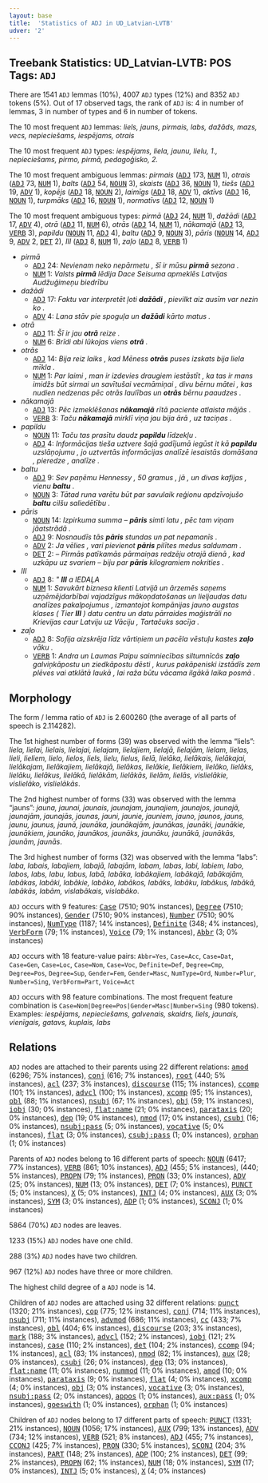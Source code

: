 ```yaml
---
layout: base
title:  'Statistics of ADJ in UD_Latvian-LVTB'
udver: '2'
---
```


## Treebank Statistics: UD_Latvian-LVTB: POS Tags: `ADJ`

There are 1541 `ADJ` lemmas (10%), 4007 `ADJ` types (12%) and 8352 `ADJ` tokens (5%).
Out of 17 observed tags, the rank of `ADJ` is: 4 in number of lemmas, 3 in number of types and 6 in number of tokens.

The 10 most frequent `ADJ` lemmas: <em>liels, jauns, pirmais, labs, dažāds, mazs, vecs, nepieciešams, iespējams, otrais</em>

The 10 most frequent `ADJ` types:  <em>iespējams, liela, jaunu, lielu, 1., nepieciešams, pirmo, pirmā, pedagoģisko, 2.</em>

The 10 most frequent ambiguous lemmas: <em>pirmais</em> (<tt><a href="lv_lvtb-pos-ADJ.html">ADJ</a></tt> 173, <tt><a href="lv_lvtb-pos-NUM.html">NUM</a></tt> 1), <em>otrais</em> (<tt><a href="lv_lvtb-pos-ADJ.html">ADJ</a></tt> 73, <tt><a href="lv_lvtb-pos-NUM.html">NUM</a></tt> 1), <em>balts</em> (<tt><a href="lv_lvtb-pos-ADJ.html">ADJ</a></tt> 54, <tt><a href="lv_lvtb-pos-NOUN.html">NOUN</a></tt> 3), <em>skaists</em> (<tt><a href="lv_lvtb-pos-ADJ.html">ADJ</a></tt> 36, <tt><a href="lv_lvtb-pos-NOUN.html">NOUN</a></tt> 1), <em>tiešs</em> (<tt><a href="lv_lvtb-pos-ADJ.html">ADJ</a></tt> 19, <tt><a href="lv_lvtb-pos-ADV.html">ADV</a></tt> 1), <em>kopējs</em> (<tt><a href="lv_lvtb-pos-ADJ.html">ADJ</a></tt> 18, <tt><a href="lv_lvtb-pos-NOUN.html">NOUN</a></tt> 2), <em>laimīgs</em> (<tt><a href="lv_lvtb-pos-ADJ.html">ADJ</a></tt> 18, <tt><a href="lv_lvtb-pos-ADV.html">ADV</a></tt> 1), <em>aktīvs</em> (<tt><a href="lv_lvtb-pos-ADJ.html">ADJ</a></tt> 16, <tt><a href="lv_lvtb-pos-NOUN.html">NOUN</a></tt> 1), <em>turpmāks</em> (<tt><a href="lv_lvtb-pos-ADJ.html">ADJ</a></tt> 16, <tt><a href="lv_lvtb-pos-NOUN.html">NOUN</a></tt> 1), <em>normatīvs</em> (<tt><a href="lv_lvtb-pos-ADJ.html">ADJ</a></tt> 12, <tt><a href="lv_lvtb-pos-NOUN.html">NOUN</a></tt> 1)

The 10 most frequent ambiguous types:  <em>pirmā</em> (<tt><a href="lv_lvtb-pos-ADJ.html">ADJ</a></tt> 24, <tt><a href="lv_lvtb-pos-NUM.html">NUM</a></tt> 1), <em>dažādi</em> (<tt><a href="lv_lvtb-pos-ADJ.html">ADJ</a></tt> 17, <tt><a href="lv_lvtb-pos-ADV.html">ADV</a></tt> 4), <em>otrā</em> (<tt><a href="lv_lvtb-pos-ADJ.html">ADJ</a></tt> 11, <tt><a href="lv_lvtb-pos-NUM.html">NUM</a></tt> 6), <em>otrās</em> (<tt><a href="lv_lvtb-pos-ADJ.html">ADJ</a></tt> 14, <tt><a href="lv_lvtb-pos-NUM.html">NUM</a></tt> 1), <em>nākamajā</em> (<tt><a href="lv_lvtb-pos-ADJ.html">ADJ</a></tt> 13, <tt><a href="lv_lvtb-pos-VERB.html">VERB</a></tt> 3), <em>papildu</em> (<tt><a href="lv_lvtb-pos-NOUN.html">NOUN</a></tt> 11, <tt><a href="lv_lvtb-pos-ADJ.html">ADJ</a></tt> 4), <em>baltu</em> (<tt><a href="lv_lvtb-pos-ADJ.html">ADJ</a></tt> 9, <tt><a href="lv_lvtb-pos-NOUN.html">NOUN</a></tt> 3), <em>pāris</em> (<tt><a href="lv_lvtb-pos-NOUN.html">NOUN</a></tt> 14, <tt><a href="lv_lvtb-pos-ADJ.html">ADJ</a></tt> 9, <tt><a href="lv_lvtb-pos-ADV.html">ADV</a></tt> 2, <tt><a href="lv_lvtb-pos-DET.html">DET</a></tt> 2), <em>III</em> (<tt><a href="lv_lvtb-pos-ADJ.html">ADJ</a></tt> 8, <tt><a href="lv_lvtb-pos-NUM.html">NUM</a></tt> 1), <em>zaļo</em> (<tt><a href="lv_lvtb-pos-ADJ.html">ADJ</a></tt> 8, <tt><a href="lv_lvtb-pos-VERB.html">VERB</a></tt> 1)


* <em>pirmā</em>
  * <tt><a href="lv_lvtb-pos-ADJ.html">ADJ</a></tt> 24: <em>Nevienam neko nepārmetu , šī ir mūsu <b>pirmā</b> sezona .</em>
  * <tt><a href="lv_lvtb-pos-NUM.html">NUM</a></tt> 1: <em>Valsts <b>pirmā</b> lēdija Dace Seisuma apmeklēs Latvijas Audžuģimeņu biedrību</em>
* <em>dažādi</em>
  * <tt><a href="lv_lvtb-pos-ADJ.html">ADJ</a></tt> 17: <em>Faktu var interpretēt ļoti <b>dažādi</b> , pievilkt aiz ausīm var nezin ko .</em>
  * <tt><a href="lv_lvtb-pos-ADV.html">ADV</a></tt> 4: <em>Lana stāv pie spoguļa un <b>dažādi</b> kārto matus .</em>
* <em>otrā</em>
  * <tt><a href="lv_lvtb-pos-ADJ.html">ADJ</a></tt> 11: <em>Šī ir jau <b>otrā</b> reize .</em>
  * <tt><a href="lv_lvtb-pos-NUM.html">NUM</a></tt> 6: <em>Brīdi abi lūkojas viens <b>otrā</b> .</em>
* <em>otrās</em>
  * <tt><a href="lv_lvtb-pos-ADJ.html">ADJ</a></tt> 14: <em>Bija reiz laiks , kad Mēness <b>otrās</b> puses izskats bija liela mīkla .</em>
  * <tt><a href="lv_lvtb-pos-NUM.html">NUM</a></tt> 1: <em>Par laimi , man ir izdevies draugiem iestāstīt , ka tas ir mans imidžs būt sirmai un savītušai vecmāmiņai , divu bērnu mātei , kas nudien nedzenas pēc otrās laulības un <b>otrās</b> bērnu paaudzes .</em>
* <em>nākamajā</em>
  * <tt><a href="lv_lvtb-pos-ADJ.html">ADJ</a></tt> 13: <em>Pēc izmeklēšanas <b>nākamajā</b> rītā paciente atlaista mājās .</em>
  * <tt><a href="lv_lvtb-pos-VERB.html">VERB</a></tt> 3: <em>Taču <b>nākamajā</b> mirklī viņa jau bija ārā , uz taciņas .</em>
* <em>papildu</em>
  * <tt><a href="lv_lvtb-pos-NOUN.html">NOUN</a></tt> 11: <em>Taču tas prasītu daudz <b>papildu</b> līdzekļu .</em>
  * <tt><a href="lv_lvtb-pos-ADJ.html">ADJ</a></tt> 4: <em>Informācijas tieša uztvere šajā gadījumā iegūst it kā <b>papildu</b> uzslāņojumu , jo uztvertās informācijas analīzē iesaistās domāšana , pieredze , analīze .</em>
* <em>baltu</em>
  * <tt><a href="lv_lvtb-pos-ADJ.html">ADJ</a></tt> 9: <em>Sev paņēmu Hennessy , 50 gramus , jā , un divas kafijas , vienu <b>baltu</b> .</em>
  * <tt><a href="lv_lvtb-pos-NOUN.html">NOUN</a></tt> 3: <em>Tātad runa varētu būt par savulaik reģionu apdzīvojušo <b>baltu</b> cilšu saliedētību .</em>
* <em>pāris</em>
  * <tt><a href="lv_lvtb-pos-NOUN.html">NOUN</a></tt> 14: <em>Izpirkuma summa – <b>pāris</b> simti latu , pēc tam viņam jāatstrādā .</em>
  * <tt><a href="lv_lvtb-pos-ADJ.html">ADJ</a></tt> 9: <em>Nosnaudīs tās <b>pāris</b> stundas un pat nepamanīs .</em>
  * <tt><a href="lv_lvtb-pos-ADV.html">ADV</a></tt> 2: <em>Ja vēlies , vari pievienot <b>pāris</b> pilītes medus saldumam .</em>
  * <tt><a href="lv_lvtb-pos-DET.html">DET</a></tt> 2: <em>– Pirmās patīkamās pārmaiņas redzēju otrajā dienā , kad uzkāpu uz svariem – biju par <b>pāris</b> kilogramiem nokrities .</em>
* <em>III</em>
  * <tt><a href="lv_lvtb-pos-ADJ.html">ADJ</a></tt> 8: <em>" <b>III</b> a IEDAĻA</em>
  * <tt><a href="lv_lvtb-pos-NUM.html">NUM</a></tt> 1: <em>Savukārt biznesa klienti Latvijā un ārzemēs saņems uzņēmējdarbībai vajadzīgus mākoņdatošanas un lieljaudas datu analīzes pakalpojumus , izmantojot kompānijas jauno augstas klases ( Tier <b>III</b> ) datu centru un datu pārraides maģistrāli no Krievijas caur Latviju uz Vāciju , Tartačuks sacīja .</em>
* <em>zaļo</em>
  * <tt><a href="lv_lvtb-pos-ADJ.html">ADJ</a></tt> 8: <em>Sofija aizskrēja līdz vārtiņiem un pacēla vēstuļu kastes <b>zaļo</b> vāku .</em>
  * <tt><a href="lv_lvtb-pos-VERB.html">VERB</a></tt> 1: <em>Andra un Laumas Paipu saimniecības siltumnīcās <b>zaļo</b> galviņkāpostu un ziedkāpostu dēsti , kurus pakāpeniski izstādīs zem plēves vai atklātā laukā , lai raža būtu vācama ilgākā laika posmā .</em>

## Morphology

The form / lemma ratio of `ADJ` is 2.600260 (the average of all parts of speech is 2.114282).

The 1st highest number of forms (39) was observed with the lemma “liels”: <em>liela, lielai, lielais, lielajai, lielajam, lielajiem, lielajā, lielajām, lielam, lielas, lieli, lieliem, lielo, lielos, liels, lielu, lielus, lielā, lielāka, lielākais, lielākajai, lielākajam, lielākajiem, lielākajā, lielākas, lielākie, lielākiem, lielāko, lielāks, lielāku, lielākus, lielākā, lielākām, lielākās, lielām, lielās, vislielākie, vislielāko, vislielākās</em>.

The 2nd highest number of forms (33) was observed with the lemma “jauns”: <em>jauna, jaunai, jaunais, jaunajam, jaunajiem, jaunajos, jaunajā, jaunajām, jaunajās, jaunas, jauni, jaunie, jauniem, jauno, jaunos, jauns, jaunu, jaunus, jaunā, jaunāka, jaunākajām, jaunākas, jaunāki, jaunākie, jaunākiem, jaunāko, jaunākos, jaunāks, jaunāku, jaunākā, jaunākās, jaunām, jaunās</em>.

The 3rd highest number of forms (32) was observed with the lemma “labs”: <em>laba, labais, labajiem, labajā, labajām, labam, labas, labi, labiem, labo, labos, labs, labu, labus, labā, labāka, labākajiem, labākajā, labākajām, labākas, labāki, labākie, labāko, labākos, labāks, labāku, labākus, labākā, labākās, labām, vislabākais, vislabāko</em>.

`ADJ` occurs with 9 features: <tt><a href="lv_lvtb-feat-Case.html">Case</a></tt> (7510; 90% instances), <tt><a href="lv_lvtb-feat-Degree.html">Degree</a></tt> (7510; 90% instances), <tt><a href="lv_lvtb-feat-Gender.html">Gender</a></tt> (7510; 90% instances), <tt><a href="lv_lvtb-feat-Number.html">Number</a></tt> (7510; 90% instances), <tt><a href="lv_lvtb-feat-NumType.html">NumType</a></tt> (1187; 14% instances), <tt><a href="lv_lvtb-feat-Definite.html">Definite</a></tt> (348; 4% instances), <tt><a href="lv_lvtb-feat-VerbForm.html">VerbForm</a></tt> (79; 1% instances), <tt><a href="lv_lvtb-feat-Voice.html">Voice</a></tt> (79; 1% instances), <tt><a href="lv_lvtb-feat-Abbr.html">Abbr</a></tt> (3; 0% instances)

`ADJ` occurs with 18 feature-value pairs: `Abbr=Yes`, `Case=Acc`, `Case=Dat`, `Case=Gen`, `Case=Loc`, `Case=Nom`, `Case=Voc`, `Definite=Def`, `Degree=Cmp`, `Degree=Pos`, `Degree=Sup`, `Gender=Fem`, `Gender=Masc`, `NumType=Ord`, `Number=Plur`, `Number=Sing`, `VerbForm=Part`, `Voice=Act`

`ADJ` occurs with 98 feature combinations.
The most frequent feature combination is `Case=Nom|Degree=Pos|Gender=Masc|Number=Sing` (980 tokens).
Examples: <em>iespējams, nepieciešams, galvenais, skaidrs, liels, jaunais, vienīgais, gatavs, kuplais, labs</em>


## Relations

`ADJ` nodes are attached to their parents using 22 different relations: <tt><a href="lv_lvtb-dep-amod.html">amod</a></tt> (6296; 75% instances), <tt><a href="lv_lvtb-dep-conj.html">conj</a></tt> (616; 7% instances), <tt><a href="lv_lvtb-dep-root.html">root</a></tt> (440; 5% instances), <tt><a href="lv_lvtb-dep-acl.html">acl</a></tt> (237; 3% instances), <tt><a href="lv_lvtb-dep-discourse.html">discourse</a></tt> (115; 1% instances), <tt><a href="lv_lvtb-dep-ccomp.html">ccomp</a></tt> (101; 1% instances), <tt><a href="lv_lvtb-dep-advcl.html">advcl</a></tt> (100; 1% instances), <tt><a href="lv_lvtb-dep-xcomp.html">xcomp</a></tt> (95; 1% instances), <tt><a href="lv_lvtb-dep-obl.html">obl</a></tt> (88; 1% instances), <tt><a href="lv_lvtb-dep-nsubj.html">nsubj</a></tt> (67; 1% instances), <tt><a href="lv_lvtb-dep-obj.html">obj</a></tt> (59; 1% instances), <tt><a href="lv_lvtb-dep-iobj.html">iobj</a></tt> (30; 0% instances), <tt><a href="lv_lvtb-dep-flat-name.html">flat:name</a></tt> (21; 0% instances), <tt><a href="lv_lvtb-dep-parataxis.html">parataxis</a></tt> (20; 0% instances), <tt><a href="lv_lvtb-dep-dep.html">dep</a></tt> (19; 0% instances), <tt><a href="lv_lvtb-dep-nmod.html">nmod</a></tt> (17; 0% instances), <tt><a href="lv_lvtb-dep-csubj.html">csubj</a></tt> (16; 0% instances), <tt><a href="lv_lvtb-dep-nsubj-pass.html">nsubj:pass</a></tt> (5; 0% instances), <tt><a href="lv_lvtb-dep-vocative.html">vocative</a></tt> (5; 0% instances), <tt><a href="lv_lvtb-dep-flat.html">flat</a></tt> (3; 0% instances), <tt><a href="lv_lvtb-dep-csubj-pass.html">csubj:pass</a></tt> (1; 0% instances), <tt><a href="lv_lvtb-dep-orphan.html">orphan</a></tt> (1; 0% instances)

Parents of `ADJ` nodes belong to 16 different parts of speech: <tt><a href="lv_lvtb-pos-NOUN.html">NOUN</a></tt> (6417; 77% instances), <tt><a href="lv_lvtb-pos-VERB.html">VERB</a></tt> (861; 10% instances), <tt><a href="lv_lvtb-pos-ADJ.html">ADJ</a></tt> (455; 5% instances),  (440; 5% instances), <tt><a href="lv_lvtb-pos-PROPN.html">PROPN</a></tt> (79; 1% instances), <tt><a href="lv_lvtb-pos-PRON.html">PRON</a></tt> (33; 0% instances), <tt><a href="lv_lvtb-pos-ADV.html">ADV</a></tt> (25; 0% instances), <tt><a href="lv_lvtb-pos-NUM.html">NUM</a></tt> (13; 0% instances), <tt><a href="lv_lvtb-pos-DET.html">DET</a></tt> (7; 0% instances), <tt><a href="lv_lvtb-pos-PUNCT.html">PUNCT</a></tt> (5; 0% instances), <tt><a href="lv_lvtb-pos-X.html">X</a></tt> (5; 0% instances), <tt><a href="lv_lvtb-pos-INTJ.html">INTJ</a></tt> (4; 0% instances), <tt><a href="lv_lvtb-pos-AUX.html">AUX</a></tt> (3; 0% instances), <tt><a href="lv_lvtb-pos-SYM.html">SYM</a></tt> (3; 0% instances), <tt><a href="lv_lvtb-pos-ADP.html">ADP</a></tt> (1; 0% instances), <tt><a href="lv_lvtb-pos-SCONJ.html">SCONJ</a></tt> (1; 0% instances)

5864 (70%) `ADJ` nodes are leaves.

1233 (15%) `ADJ` nodes have one child.

288 (3%) `ADJ` nodes have two children.

967 (12%) `ADJ` nodes have three or more children.

The highest child degree of a `ADJ` node is 14.

Children of `ADJ` nodes are attached using 32 different relations: <tt><a href="lv_lvtb-dep-punct.html">punct</a></tt> (1320; 21% instances), <tt><a href="lv_lvtb-dep-cop.html">cop</a></tt> (775; 12% instances), <tt><a href="lv_lvtb-dep-conj.html">conj</a></tt> (714; 11% instances), <tt><a href="lv_lvtb-dep-nsubj.html">nsubj</a></tt> (711; 11% instances), <tt><a href="lv_lvtb-dep-advmod.html">advmod</a></tt> (686; 11% instances), <tt><a href="lv_lvtb-dep-cc.html">cc</a></tt> (433; 7% instances), <tt><a href="lv_lvtb-dep-obl.html">obl</a></tt> (404; 6% instances), <tt><a href="lv_lvtb-dep-discourse.html">discourse</a></tt> (203; 3% instances), <tt><a href="lv_lvtb-dep-mark.html">mark</a></tt> (188; 3% instances), <tt><a href="lv_lvtb-dep-advcl.html">advcl</a></tt> (152; 2% instances), <tt><a href="lv_lvtb-dep-iobj.html">iobj</a></tt> (121; 2% instances), <tt><a href="lv_lvtb-dep-case.html">case</a></tt> (110; 2% instances), <tt><a href="lv_lvtb-dep-det.html">det</a></tt> (104; 2% instances), <tt><a href="lv_lvtb-dep-ccomp.html">ccomp</a></tt> (94; 1% instances), <tt><a href="lv_lvtb-dep-acl.html">acl</a></tt> (83; 1% instances), <tt><a href="lv_lvtb-dep-nmod.html">nmod</a></tt> (82; 1% instances), <tt><a href="lv_lvtb-dep-aux.html">aux</a></tt> (28; 0% instances), <tt><a href="lv_lvtb-dep-csubj.html">csubj</a></tt> (26; 0% instances), <tt><a href="lv_lvtb-dep-dep.html">dep</a></tt> (13; 0% instances), <tt><a href="lv_lvtb-dep-flat-name.html">flat:name</a></tt> (11; 0% instances), <tt><a href="lv_lvtb-dep-nummod.html">nummod</a></tt> (11; 0% instances), <tt><a href="lv_lvtb-dep-amod.html">amod</a></tt> (10; 0% instances), <tt><a href="lv_lvtb-dep-parataxis.html">parataxis</a></tt> (9; 0% instances), <tt><a href="lv_lvtb-dep-flat.html">flat</a></tt> (4; 0% instances), <tt><a href="lv_lvtb-dep-xcomp.html">xcomp</a></tt> (4; 0% instances), <tt><a href="lv_lvtb-dep-obj.html">obj</a></tt> (3; 0% instances), <tt><a href="lv_lvtb-dep-vocative.html">vocative</a></tt> (3; 0% instances), <tt><a href="lv_lvtb-dep-nsubj-pass.html">nsubj:pass</a></tt> (2; 0% instances), <tt><a href="lv_lvtb-dep-appos.html">appos</a></tt> (1; 0% instances), <tt><a href="lv_lvtb-dep-aux-pass.html">aux:pass</a></tt> (1; 0% instances), <tt><a href="lv_lvtb-dep-goeswith.html">goeswith</a></tt> (1; 0% instances), <tt><a href="lv_lvtb-dep-orphan.html">orphan</a></tt> (1; 0% instances)

Children of `ADJ` nodes belong to 17 different parts of speech: <tt><a href="lv_lvtb-pos-PUNCT.html">PUNCT</a></tt> (1331; 21% instances), <tt><a href="lv_lvtb-pos-NOUN.html">NOUN</a></tt> (1056; 17% instances), <tt><a href="lv_lvtb-pos-AUX.html">AUX</a></tt> (799; 13% instances), <tt><a href="lv_lvtb-pos-ADV.html">ADV</a></tt> (734; 12% instances), <tt><a href="lv_lvtb-pos-VERB.html">VERB</a></tt> (521; 8% instances), <tt><a href="lv_lvtb-pos-ADJ.html">ADJ</a></tt> (455; 7% instances), <tt><a href="lv_lvtb-pos-CCONJ.html">CCONJ</a></tt> (425; 7% instances), <tt><a href="lv_lvtb-pos-PRON.html">PRON</a></tt> (330; 5% instances), <tt><a href="lv_lvtb-pos-SCONJ.html">SCONJ</a></tt> (204; 3% instances), <tt><a href="lv_lvtb-pos-PART.html">PART</a></tt> (148; 2% instances), <tt><a href="lv_lvtb-pos-ADP.html">ADP</a></tt> (100; 2% instances), <tt><a href="lv_lvtb-pos-DET.html">DET</a></tt> (99; 2% instances), <tt><a href="lv_lvtb-pos-PROPN.html">PROPN</a></tt> (62; 1% instances), <tt><a href="lv_lvtb-pos-NUM.html">NUM</a></tt> (18; 0% instances), <tt><a href="lv_lvtb-pos-SYM.html">SYM</a></tt> (17; 0% instances), <tt><a href="lv_lvtb-pos-INTJ.html">INTJ</a></tt> (5; 0% instances), <tt><a href="lv_lvtb-pos-X.html">X</a></tt> (4; 0% instances)

